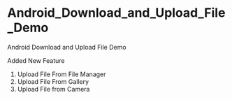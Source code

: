 # Android_Download_and_Upload_File_Demo
Android Download and Upload File Demo

Added  New Feature

1. Upload File From File Manager<br>
2. Upload File From Gallery<br>
3. Upload File from Camera
